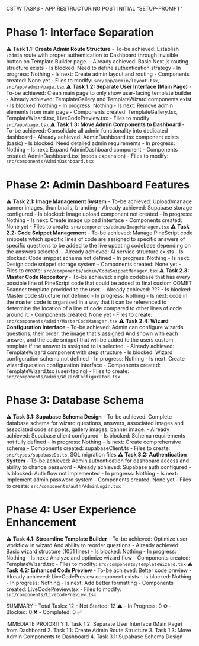 CSTW TASKS - APP RESTRUCTURING POST INITIAL "SETUP-PROMPT"

# Phase 1: Interface Separation

⚠️ **Task 1.1: Create Admin Route Structure** - To-be achieved: Establish `/admin` route with proper authentication to Dashboard through invisible button on Template Builder page. - Already achieved: Basic Next.js routing structure exists - Is blocked: Need to define authentication strategy - In progress: Nothing - Is next: Create admin layout and routing - Components created: None yet - Files to modify: `src/app/admin/layout.tsx`, `src/app/admin/page.tsx`
⚠️ **Task 1.2: Separate User Interface (Main Page)** - To-be achieved: Clean main page to only show user-facing template builder - Already achieved: TemplateGallery and TemplateWizard components exist - Is blocked: Nothing - In progress: Nothing - Is next: Remove admin elements from main page - Components created: TemplateGallery.tsx, TemplateWizard.tsx, LiveCodePreview.tsx - Files to modify: `src/app/page.tsx`
⚠️ **Task 1.3: Move Admin Components to Dashboard** - To-be achieved: Consolidate all admin functionality into dedicated dashboard - Already achieved: AdminDashboard.tsx component exists (basic) - Is blocked: Need detailed admin requirements - In progress: Nothing - Is next: Expand AdminDashboard component - Components created: AdminDashboard.tsx (needs expansion) - Files to modify: `src/components/AdminDashboard.tsx`

# Phase 2: Admin Dashboard Features

⚠️ **Task 2.1: Image Management System** - To-be achieved: Upload/manage banner images, thumbnails, branding - Already achieved: Supabase storage configured - Is blocked: Image upload component not created - In progress: Nothing - Is next: Create image upload interface - Components created: None yet - Files to create: `src/components/admin/ImageManager.tsx`
⚠️ **Task 2.2: Code Snippet Management** - To-be achieved: Manage PineScript code snippets which specific lines of code are assigned to specific answers of specific questions to be added to the live updating codebase depending on the answers selected. - Already achieved: AI service structure exists - Is blocked: Code snippet schema not defined - In progress: Nothing - Is next: Design code snippet storage system - Components created: None yet - Files to create: `src/components/admin/CodeSnippetManager.tsx`
⚠️ **Task 2.3: Master Code Repository** - To-be achieved: single codebase that has every possible line of PineScript code that could be added to final custom COMET Scanner template provided to the user. - Already achieved: ??? - Is blocked: Master code structure not defined - In progress: Nothing - Is next: code in the master code is organized in a way that it can be referenced to determine the location of a line of code compared to other lines of code around it. - Components created: None yet - Files to create: `src/components/admin/MasterCodeManager.tsx`
⚠️ **Task 2.4: Wizard Configuration Interface** - To-be achieved: Admin can configure wizards questions, their order, the image that's assigned And shown with each answer, and the code snippet that will be added to the users custom template if the answer is assigned to is selected. - Already achieved: TemplateWizard component with step structure - Is blocked: Wizard configuration schema not defined - In progress: Nothing - Is next: Create wizard question configuration interface - Components created: TemplateWizard.tsx (user-facing) - Files to create: `src/components/admin/WizardConfigurator.tsx`

# Phase 3: Database Schema

⚠️ **Task 3.1: Supabase Schema Design** - To-be achieved: Complete database schema for wizard questions, answers, associated images and associated code snippets, gallery images, banner image. - Already achieved: Supabase client configured - Is blocked: Schema requirements not fully defined - In progress: Nothing - Is next: Create comprehensive schema - Components created: supabaseClient.ts - Files to create: `src/types/supabaseDb.ts`, SQL migration files
⚠️ **Task 3.2: Authentication System** - To-be achieved: Admin authentication for dashboard access and ability to change password - Already achieved: Supabase auth configured - Is blocked: Auth flow not implemented - In progress: Nothing - Is next: Implement admin password system - Components created: None yet - Files to create: `src/components/auth/AdminLogin.tsx`

# Phase 4: User Experience Enhancement

⚠️ **Task 4.1: Streamline Template Builder** - To-be achieved: Optimize user workflow in wizard And ability to reorder questions - Already achieved: Basic wizard structure (1051 lines) - Is blocked: Nothing - In progress: Nothing - Is next: Analyze and optimize wizard flow - Components created: TemplateWizard.tsx - Files to modify: `src/components/TemplateWizard.tsx`
⚠️ **Task 4.2: Enhanced Code Preview** - To-be achieved: Better code preview - Already achieved: LiveCodePreview component exists - Is blocked: Nothing - In progress: Nothing - Is next: Add better formatting - Components created: LiveCodePreview.tsx - Files to modify: `src/components/LiveCodePreview.tsx`

SUMMARY - Total Tasks: 12 - Not Started: 12 ⚠️ - In Progress: 0 ⚙️ - Blocked: 0 ❌ - Completed: 0 ✅

IMMEDIATE PROIORITY 1. Task 1.2: Separate User Interface (Main Page) from Dashboard 2. Task 1.1: Create Admin Route Structure 3. Task 1.3: Move Admin Components to Dashboard 4. Task 3.1: Supabase Schema Design
